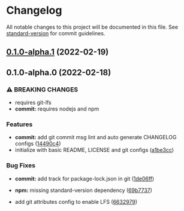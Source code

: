 # Changelog

All notable changes to this project will be documented in this file. See [standard-version](https://github.com/conventional-changelog/standard-version) for commit guidelines.

## [0.1.0-alpha.1](https://github.com/invoker-bot/repository-template/compare/v0.1.0-alpha.0...v0.1.0-alpha.1) (2022-02-19)

## 0.1.0-alpha.0 (2022-02-18)


### ⚠ BREAKING CHANGES

* requires git-lfs
* **commit:** requires nodejs and npm

### Features

* **commit:** add git commit msg lint and auto generate CHANGELOG configs ([14490c4](https://github.com/invoker-bot/repository-template/commit/14490c4aceb8278fadb72acf8fb588aa923c1885))
* initialize with basic README, LICENSE and git configs ([a1be3cc](https://github.com/invoker-bot/repository-template/commit/a1be3ccc317737dfc51e6fcce4c4470a3236189e))


### Bug Fixes

* **commit:** add track for package-lock.json in git ([1de06ff](https://github.com/invoker-bot/repository-template/commit/1de06ff59ba3f02606ccc2c7c393755ec93a8dda))
* **npm:** missing standard-version dependency ([69b7737](https://github.com/invoker-bot/repository-template/commit/69b773742fc991265bfe8c263d64825a9605dfca))


* add git attributes config to enable LFS ([6632979](https://github.com/invoker-bot/repository-template/commit/6632979244f4ea33758d63a8fad8486bbefca229))
